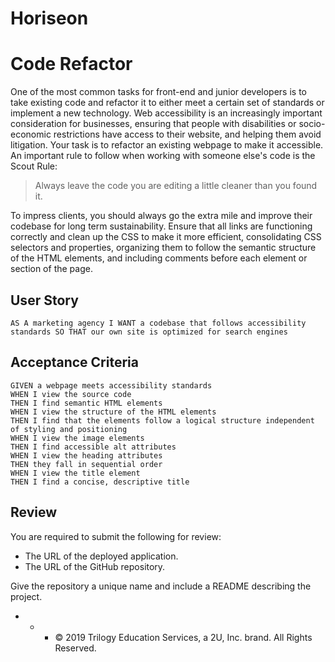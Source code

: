 # Horiseon

# Code Refactor  

One of the most common tasks for front-end and junior developers is to take existing code and refactor it to either meet a certain set of standards or implement a new technology. Web accessibility is an increasingly important consideration for businesses, ensuring that people with disabilities or socio-economic restrictions have access to their website, and helping them avoid litigation.  Your task is to refactor an existing webpage to make it accessible. An important rule to follow when working with someone else's code is the Scout Rule:  

> Always leave the code you are editing a little cleaner than you found it.  

To impress clients, you should always go the extra mile and improve their codebase for long term sustainability. Ensure that all links are functioning correctly and clean up the CSS to make it more efficient, consolidating CSS selectors and properties, organizing them to follow the semantic structure of the HTML elements, and including comments before each element or section of the page.  

## User Story  

``` 
AS A marketing agency I WANT a codebase that follows accessibility standards SO THAT our own site is optimized for search engines 
```  

## Acceptance Criteria  

``` 
GIVEN a webpage meets accessibility standards  
WHEN I view the source code  
THEN I find semantic HTML elements  
WHEN I view the structure of the HTML elements  
THEN I find that the elements follow a logical structure independent of styling and positioning  
WHEN I view the image elements  
THEN I find accessible alt attributes  
WHEN I view the heading attributes  
THEN they fall in sequential order  
WHEN I view the title element  
THEN I find a concise, descriptive title 
```  

## Review  

You are required to submit the following for review:  
*  The URL of the deployed application.  
*  The URL of the GitHub repository.  

Give the repository a unique name and include a README describing the project.  

- - - © 2019 Trilogy Education Services, a 2U, Inc. brand. All Rights Reserved.
